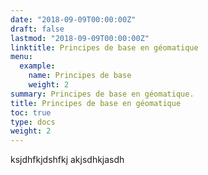 ```yaml
---
date: "2018-09-09T00:00:00Z"
draft: false
lastmod: "2018-09-09T00:00:00Z"
linktitle: Principes de base en géomatique
menu:
  example:
    name: Principes de base
    weight: 2
summary: Principes de base en géomatique.
title: Principes de base en géomatique
toc: true
type: docs
weight: 2
---
```



ksjdhfkjdshfkj
akjsdhkjasdh
